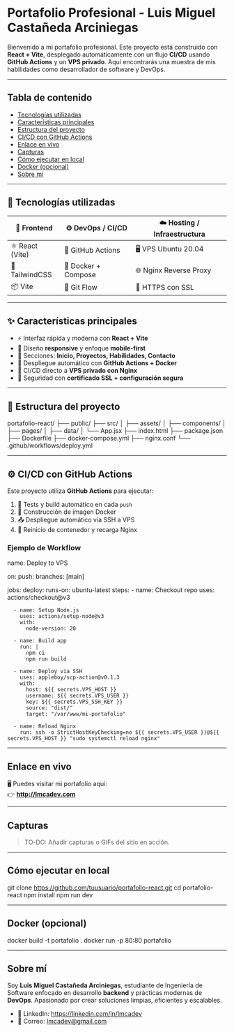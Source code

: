 #  Portafolio Profesional - Luis Miguel Castañeda Arciniegas

Bienvenido a mi portafolio profesional. Este proyecto está construido con **React + Vite**, desplegado automáticamente con un flujo **CI/CD** usando **GitHub Actions** y un **VPS privado**. Aquí encontrarás una muestra de mis habilidades como desarrollador de software y DevOps.

---

##  Tabla de contenido

- [ Tecnologías utilizadas](#-tecnologías-utilizadas)
- [ Características principales](#-características-principales)
- [ Estructura del proyecto](#-estructura-del-proyecto)
- [ CI/CD con GitHub Actions](#️-cicd-con-github-actions)
- [ Enlace en vivo](#-enlace-en-vivo)
- [ Capturas](#️-capturas)
- [ Cómo ejecutar en local](#-cómo-ejecutar-en-local)
- [ Docker (opcional)](#-docker-opcional)
- [ Sobre mí](#-sobre-mí)

---

## 🚀 Tecnologías utilizadas

| 🧩 Frontend         | ⚙️ DevOps / CI/CD     | ☁️ Hosting / Infraestructura |
|--------------------|------------------------|------------------------------|
| ⚛️ React (Vite)     | 🐙 GitHub Actions       | 🖥️ VPS Ubuntu 20.04          |
| 💅 TailwindCSS      | 🐳 Docker + Compose     | 🌐 Nginx Reverse Proxy       |
| 📦 Vite             | 🔁 Git Flow             | 🔐 HTTPS con SSL             |

---

## ✨ Características principales

- ⚡ Interfaz rápida y moderna con **React + Vite**
- 📱 Diseño **responsive** y enfoque **mobile-first**
- 📂 Secciones: **Inicio, Proyectos, Habilidades, Contacto**
- 🚀 Despliegue automático con **GitHub Actions + Docker**
- 🧩 CI/CD directo a **VPS privado con Nginx**
- 🔐 Seguridad con **certificado SSL + configuración segura**

---

## 📁 Estructura del proyecto

portafolio-react/
├── public/
├── src/
│   ├── assets/
│   ├── components/
│   ├── pages/
│   ├── data/
│   └── App.jsx
├── index.html
├── package.json
├── Dockerfile
├── docker-compose.yml
├── nginx.conf
└── .github/workflows/deploy.yml

---

## ⚙️ CI/CD con GitHub Actions

Este proyecto utiliza **GitHub Actions** para ejecutar:

1. 🧪 Tests y build automático en cada `push`
2. 🐳 Construcción de imagen Docker
3. 📤 Despliegue automático vía SSH a VPS
4. 🔄 Reinicio de contenedor y recarga Nginx

###  Ejemplo de Workflow

name: Deploy to VPS

on:
  push:
    branches: [main]

jobs:
  deploy:
    runs-on: ubuntu-latest
    steps:
      - name: Checkout repo
        uses: actions/checkout@v3

      - name: Setup Node.js
        uses: actions/setup-node@v3
        with:
          node-version: 20

      - name: Build app
        run: |
          npm ci
          npm run build

      - name: Deploy via SSH
        uses: appleboy/scp-action@v0.1.3
        with:
          host: ${{ secrets.VPS_HOST }}
          username: ${{ secrets.VPS_USER }}
          key: ${{ secrets.VPS_SSH_KEY }}
          source: "dist/"
          target: "/var/www/mi-portafolio"

      - name: Reload Nginx
        run: ssh -o StrictHostKeyChecking=no ${{ secrets.VPS_USER }}@${{ secrets.VPS_HOST }} "sudo systemctl reload nginx"

---

##  Enlace en vivo

🖥️ Puedes visitar mi portafolio aquí:  
👉 **http://lmcadev.com**

---

##  Capturas

>  TO-DO: Añadir capturas o GIFs del sitio en acción.

---

##  Cómo ejecutar en local

git clone https://github.com/tuusuario/portafolio-react.git
cd portafolio-react
npm install
npm run dev

---

##  Docker (opcional)

docker build -t portafolio .
docker run -p 80:80 portafolio

---

##  Sobre mí

Soy **Luis Miguel Castañeda Arciniegas**, estudiante de Ingeniería de Software enfocado en desarrollo **backend** y prácticas modernas de **DevOps**. Apasionado por crear soluciones limpias, eficientes y escalables.

- 🔗 LinkedIn: https://linkedin.com/in/lmcadev
- 📧 Correo: lmcadev@gmail.com



